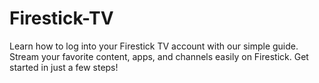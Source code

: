 # Firestick-TV
Learn how to log into your Firestick TV account with our simple guide. Stream your favorite content, apps, and channels easily on Firestick. Get started in just a few steps!
